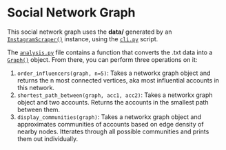 # Social Network Graph

This social network graph uses the **data/** generated by an [`InstagramScraper()`](https://github.com/IkeyBenz/Social-Media-Bot-Scrapers/blob/master/instagram_bot_scraper.py#L14) instance, using the [`cli.py`](https://github.com/IkeyBenz/Social-Media-Bot-Scrapers/blob/master/cli.py) script.

The [`analysis.py`](https://github.com/IkeyBenz/Social-Media-Bot-Scrapers/blob/master/Graph/analysis.py) file contains a function that converts the .txt data
into a [`Graph()`](https://github.com/IkeyBenz/Social-Media-Bot-Scrapers/blob/master/Graph/graph.py#L11) object. From there, you can perform three operations on it:
1. `order_influencers(graph, n=5)`: Takes a networkx graph object and returns the n most connected vertices, aka most influential accounts in this network.
2. `shortest_path_between(graph, acc1, acc2)`: Takes a networkx graph object and two accounts. Returns the accounts in the smallest path between them.
3. `display_communities(graph)`: Takes a networkx graph object and approximates communities of accounts based on edge density of nearby nodes. Itterates through all possible communities and prints them out individually.
